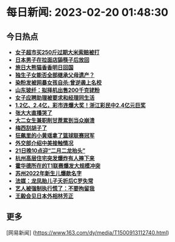
# 每日新闻: 2023-02-20 01:48:30
## 今日热点

- **[女子超市买250斤过期大米索赔被打](https://www.163.com/search?keyword=%E5%A5%B3%E5%AD%90%E8%B6%85%E5%B8%82%E4%B9%B0250%E6%96%A4%E8%BF%87%E6%9C%9F%E5%A4%A7%E7%B1%B3%E7%B4%A2%E8%B5%94%E8%A2%AB%E6%89%93)**
- **[日本男子在拉面店舔筷子后放回](https://www.163.com/search?keyword=%E6%97%A5%E6%9C%AC%E7%94%B7%E5%AD%90%E5%9C%A8%E6%8B%89%E9%9D%A2%E5%BA%97%E8%88%94%E7%AD%B7%E5%AD%90%E5%90%8E%E6%94%BE%E5%9B%9E)**
- **[旅日大熊猫香香明日回国](https://www.163.com/search?keyword=%E6%97%85%E6%97%A5%E5%A4%A7%E7%86%8A%E7%8C%AB%E9%A6%99%E9%A6%99%E6%98%8E%E6%97%A5%E5%9B%9E%E5%9B%BD)**
- **[独生子女能否全部继承父母遗产？](https://www.163.com/search?keyword=%E7%8B%AC%E7%94%9F%E5%AD%90%E5%A5%B3%E8%83%BD%E5%90%A6%E5%85%A8%E9%83%A8%E7%BB%A7%E6%89%BF%E7%88%B6%E6%AF%8D%E9%81%97%E4%BA%A7%EF%BC%9F)**
- **[染粉发被网暴女孩自杀:曾逆袭上名校](https://www.163.com/search?keyword=%E6%9F%93%E7%B2%89%E5%8F%91%E8%A2%AB%E7%BD%91%E6%9A%B4%E5%A5%B3%E5%AD%A9%E8%87%AA%E6%9D%80+%E6%9B%BE%E9%80%86%E8%A2%AD%E4%B8%8A%E5%90%8D%E6%A0%A1)**
- **[山东玻纤：拟择机出售200千克铑粉](https://www.163.com/search?keyword=%E5%B1%B1%E4%B8%9C%E7%8E%BB%E7%BA%A4%EF%BC%9A%E6%8B%9F%E6%8B%A9%E6%9C%BA%E5%87%BA%E5%94%AE200%E5%8D%83%E5%85%8B%E9%93%91%E7%B2%89)**
- **[女子应聘助理被要求和经理同生活](https://www.163.com/search?keyword=%E5%A5%B3%E5%AD%90%E5%BA%94%E8%81%98%E5%8A%A9%E7%90%86%E8%A2%AB%E8%A6%81%E6%B1%82%E5%92%8C%E7%BB%8F%E7%90%86%E5%90%8C%E7%94%9F%E6%B4%BB)**
- **[1.2亿、2.4亿，彩市连爆大奖！浙江彩民中2.4亿元巨奖](https://www.163.com/search?keyword=1.2%E4%BA%BF%E3%80%812.4%E4%BA%BF%EF%BC%8C%E5%BD%A9%E5%B8%82%E8%BF%9E%E7%88%86%E5%A4%A7%E5%A5%96%EF%BC%81%E6%B5%99%E6%B1%9F%E5%BD%A9%E6%B0%91%E4%B8%AD2.4%E4%BA%BF%E5%85%83%E5%B7%A8%E5%A5%96)**
- **[张大大直播哭了](https://www.163.com/search?keyword=%E5%BC%A0%E5%A4%A7%E5%A4%A7%E7%9B%B4%E6%92%AD%E5%93%AD%E4%BA%86)**
- **[大二女生兼职削甘蔗累到当众崩溃](https://www.163.com/search?keyword=%E5%A4%A7%E4%BA%8C%E5%A5%B3%E7%94%9F%E5%85%BC%E8%81%8C%E5%89%8A%E7%94%98%E8%94%97%E7%B4%AF%E5%88%B0%E5%BD%93%E4%BC%97%E5%B4%A9%E6%BA%83)**
- **[梅西刮胡子了](https://www.163.com/search?keyword=%E6%A2%85%E8%A5%BF%E5%88%AE%E8%83%A1%E5%AD%90%E4%BA%86)**
- **[狂飙里的小黄瑶拿了篮球联赛冠军](https://www.163.com/search?keyword=%E7%8B%82%E9%A3%99%E9%87%8C%E7%9A%84%E5%B0%8F%E9%BB%84%E7%91%B6%E6%8B%BF%E4%BA%86%E7%AF%AE%E7%90%83%E8%81%94%E8%B5%9B%E5%86%A0%E5%86%9B)**
- **[外交部介绍中美接触情况](https://www.163.com/search?keyword=%E5%A4%96%E4%BA%A4%E9%83%A8%E4%BB%8B%E7%BB%8D%E4%B8%AD%E7%BE%8E%E6%8E%A5%E8%A7%A6%E6%83%85%E5%86%B5)**
- **[21日晚10点迎“二月二龙抬头”](https://www.163.com/search?keyword=21%E6%97%A5%E6%99%9A10%E7%82%B9%E8%BF%8E%E2%80%9C%E4%BA%8C%E6%9C%88%E4%BA%8C%E9%BE%99%E6%8A%AC%E5%A4%B4%E2%80%9D)**
- **[杭州高层住宅突发爆炸有人摔下来](https://www.163.com/search?keyword=%E6%9D%AD%E5%B7%9E%E9%AB%98%E5%B1%82%E4%BD%8F%E5%AE%85%E7%AA%81%E5%8F%91%E7%88%86%E7%82%B8%E6%9C%89%E4%BA%BA%E6%91%94%E4%B8%8B%E6%9D%A5)**
- **[霍华德所在的T1联赛爆发大规模冲突](https://www.163.com/search?keyword=%E9%9C%8D%E5%8D%8E%E5%BE%B7%E6%89%80%E5%9C%A8%E7%9A%84T1%E8%81%94%E8%B5%9B%E7%88%86%E5%8F%91%E5%A4%A7%E8%A7%84%E6%A8%A1%E5%86%B2%E7%AA%81)**
- **[苏州2022年新生儿爆款名字](https://www.163.com/search?keyword=%E8%8B%8F%E5%B7%9E2022%E5%B9%B4%E6%96%B0%E7%94%9F%E5%84%BF%E7%88%86%E6%AC%BE%E5%90%8D%E5%AD%97)**
- **[法媒：龙凤胎儿子夭折后C罗失常](https://www.163.com/search?keyword=%E6%B3%95%E5%AA%92%EF%BC%9A%E9%BE%99%E5%87%A4%E8%83%8E%E5%84%BF%E5%AD%90%E5%A4%AD%E6%8A%98%E5%90%8EC%E7%BD%97%E5%A4%B1%E5%B8%B8)**
- **[艺人被强制执行慌了：不要拘留我](https://www.163.com/search?keyword=%E8%89%BA%E4%BA%BA%E8%A2%AB%E5%BC%BA%E5%88%B6%E6%89%A7%E8%A1%8C%E6%85%8C%E4%BA%86%EF%BC%9A%E4%B8%8D%E8%A6%81%E6%8B%98%E7%95%99%E6%88%91)**
- **[王毅会见日本外相林芳正](https://www.163.com/search?keyword=%E7%8E%8B%E6%AF%85%E4%BC%9A%E8%A7%81%E6%97%A5%E6%9C%AC%E5%A4%96%E7%9B%B8%E6%9E%97%E8%8A%B3%E6%AD%A3)**

## 更多
[网易新闻] (https://www.163.com/dy/media/T1500913112740.html)
